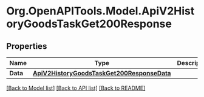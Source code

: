 # Org.OpenAPITools.Model.ApiV2HistoryGoodsTaskGet200Response

## Properties

Name | Type | Description | Notes
------------ | ------------- | ------------- | -------------
**Data** | [**ApiV2HistoryGoodsTaskGet200ResponseData**](ApiV2HistoryGoodsTaskGet200ResponseData.md) |  | [optional] 

[[Back to Model list]](../README.md#documentation-for-models) [[Back to API list]](../README.md#documentation-for-api-endpoints) [[Back to README]](../README.md)

